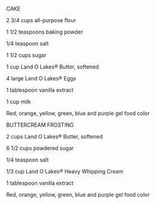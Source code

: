 CAKE


2 3/4 cups all-purpose flour

1 1/2 teaspoons baking powder

1/4 teaspoon salt

1 1/2 cups sugar

1 cup Land O Lakes® Butter, softened

4 large Land O Lakes® Eggs

1 tablespoon vanilla extract

1 cup milk

Red, orange, yellow, green, blue and purple gel food color


BUTTERCREAM FROSTING


2 cups Land O Lakes® Butter, softened

6 1/2 cups powdered sugar

1/4 teaspoon salt

1/3 cup Land O Lakes® Heavy Whipping Cream

1 tablespoon vanilla extract

Red, orange, yellow, green, blue and purple gel food color


